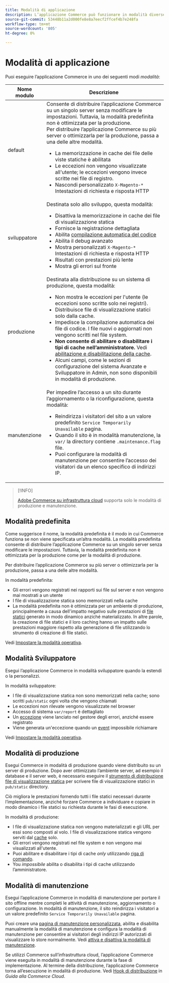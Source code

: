 ```yaml
---
title: Modalità di applicazione
description: L’applicazione Commerce può funzionare in modalità diverse a seconda delle tue esigenze. Visualizza un elenco dettagliato delle modalità di applicazione disponibili.
source-git-commit: 53448b11a2d000fe8e8a7eecf2ffcef4b7e248fa
workflow-type: tm+mt
source-wordcount: '805'
ht-degree: 0%

---
```



# Modalità di applicazione

Puoi eseguire l’applicazione Commerce in uno dei seguenti modi _modalità_:

| Nome modulo | Descrizione |
| ----------- | ----------- |
| default | Consente di distribuire l’applicazione Commerce su un singolo server senza modificare le impostazioni. Tuttavia, la modalità predefinita non è ottimizzata per la produzione.<br>Per distribuire l’applicazione Commerce su più server o ottimizzarla per la produzione, passa a una delle altre modalità.<ul><li>La memorizzazione in cache dei file delle viste statiche è abilitata</li><li>Le eccezioni non vengono visualizzate all&#39;utente; le eccezioni vengono invece scritte nei file di registro.</li><li>Nascondi personalizzato `X-Magento-*` Intestazioni di richiesta e risposta HTTP</li></ul> |
| sviluppatore | Destinata solo allo sviluppo, questa modalità:<ul><li>Disattiva la memorizzazione in cache dei file di visualizzazione statica</li><li>Fornisce la registrazione dettagliata</li><li>Abilita [compilazione automatica del codice](../cli/code-compiler.md)</li><li>Abilita il debug avanzato</li><li>Mostra personalizzati `X-Magento-*` Intestazioni di richiesta e risposta HTTP</li><li>Risultati con prestazioni più lente</li><li>Mostra gli errori sul fronte</li></ul> |
| produzione | Destinata alla distribuzione su un sistema di produzione, questa modalità:<ul><li>Non mostra le eccezioni per l&#39;utente (le eccezioni sono scritte solo nei registri).</li><li>Distribuisce file di visualizzazione statici solo dalla cache.</li><li>Impedisce la compilazione automatica dei file di codice. I file nuovi o aggiornati non vengono scritti nel file system.</li><li>**Non consente di abilitare o disabilitare i tipi di cache nell’amministratore.** Vedi [abilitazione e disabilitazione della cache](../cli/manage-cache.md#enable-or-disable-cache-types).</li><li>Alcuni campi, come le sezioni di configurazione del sistema Avanzate e Sviluppatore in Admin, non sono disponibili in modalità di produzione.</li></ul> |
| manutenzione | Per impedire l’accesso a un sito durante l’aggiornamento o la riconfigurazione, questa modalità:<ul><li>Reindirizza i visitatori del sito a un valore predefinito `Service Temporarily Unavailable` pagina.</li><li>Quando il sito è in modalità manutenzione, la `var/` la directory contiene `.maintenance.flag` file.</li><li>Puoi configurare la modalità di manutenzione per consentire l’accesso dei visitatori da un elenco specifico di indirizzi IP.</li></ul> |

>[!INFO]
>
>[Adobe Commerce su infrastruttura cloud](https://devdocs.magento.com/cloud/bk-cloud.html) supporta solo le modalità di produzione e manutenzione.

## Modalità predefinita

Come suggerisce il nome, la modalità predefinita è il modo in cui Commerce funziona se non viene specificata un’altra modalità. La modalità predefinita consente di distribuire l’applicazione Commerce su un singolo server senza modificare le impostazioni. Tuttavia, la modalità predefinita non è ottimizzata per la produzione come per la modalità di produzione.

Per distribuire l’applicazione Commerce su più server o ottimizzarla per la produzione, passa a una delle altre modalità.

In modalità predefinita:

- Gli errori vengono registrati nei rapporti sui file sul server e non vengono mai mostrati a un utente
- I file di visualizzazione statica sono memorizzati nella cache
- La modalità predefinita non è ottimizzata per un ambiente di produzione, principalmente a causa dell&#39;impatto negativo sulle prestazioni di [file statici](https://glossary.magento.com/static-files) generato in modo dinamico anziché materializzato. In altre parole, la creazione di file statici e il loro caching hanno un impatto sulle prestazioni maggiore rispetto alla generazione di file utilizzando lo strumento di creazione di file statici.

Vedi [Impostare la modalità operativa](../cli/set-mode.md).

## Modalità Sviluppatore

Esegui l’applicazione Commerce in modalità sviluppatore quando la estendi o la personalizzi.

In modalità sviluppatore:

- I file di visualizzazione statica non sono memorizzati nella cache; sono scritti `pub/static` ogni volta che vengono chiamati
- Le eccezioni non rilevate vengono visualizzate nel browser
- Accesso di sistema `var/report` è dettagliato
- Un [eccezione](https://glossary.magento.com/exception) viene lanciato nel gestore degli errori, anziché essere registrato
- Viene generata un&#39;eccezione quando un [event](https://glossary.magento.com/event) impossibile richiamare

Vedi [Impostare la modalità operativa](../cli/set-mode.md).

## Modalità di produzione

Esegui Commerce in modalità di produzione quando viene distribuito su un server di produzione. Dopo aver ottimizzato l’ambiente server, ad esempio il database e il server web, è necessario eseguire il [strumento di distribuzione file di visualizzazione statica](../cli/static-view-file-deployment.md) per scrivere file di visualizzazione statici in `pub/static` directory.

Ciò migliora le prestazioni fornendo tutti i file statici necessari durante l’implementazione, anziché forzare Commerce a individuare e copiare in modo dinamico i file statici su richiesta durante le fasi di esecuzione.

In modalità di produzione:

- I file di visualizzazione statica non vengono materializzati e gli URL per essi sono composti al volo. I file di visualizzazione statica vengono serviti dal [cache](https://glossary.magento.com/cache) solo.
- Gli errori vengono registrati nel file system e non vengono mai visualizzati all&#39;utente.
- Puoi abilitare e disabilitare i tipi di cache _only_ utilizzando [riga di comando](../cli/manage-cache.md#config-cli-subcommands-cache-en).
- You _impossibile_ abilita o disabilita i tipi di cache utilizzando l’amministratore.

## Modalità di manutenzione

Esegui l’applicazione Commerce in modalità di manutenzione per portare il sito offline mentre completi le attività di manutenzione, aggiornamento o configurazione. In modalità di manutenzione, il sito reindirizza i visitatori a un valore predefinito `Service Temporarily Unavailable` pagina.

Puoi creare una [pagina di manutenzione personalizzata](https://experienceleague.adobe.com/docs/commerce-operations/upgrade-guide/troubleshooting/maintenance-mode-options.html), abilita e disabilita manualmente la modalità di manutenzione e configura la modalità di manutenzione per consentire ai visitatori degli indirizzi IP autorizzati di visualizzare lo store normalmente. Vedi [attiva e disattiva la modalità di manutenzione](https://devdocs.magento.com/guides/v2.4/install-gde/install/cli/install-cli-subcommands-maint.html).

Se utilizzi Commerce sull’infrastruttura cloud, l’applicazione Commerce viene eseguita in modalità di manutenzione durante la fase di implementazione. Al termine della distribuzione, l’applicazione Commerce torna all’esecuzione in modalità di produzione. Vedi [Hook di distribuzione](https://devdocs.magento.com/cloud/reference/discover-deploy.html#cloud-deploy-over-phases-hook) in _Guida alla Commerce Cloud_.
